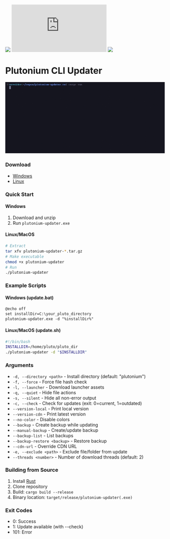 ![](https://img.shields.io/github/actions/workflow/status/mxve/plutonium-updater.rs/push.yml?label=Build%20status&style=for-the-badge) [![](https://img.shields.io/github/v/release/mxve/plutonium-updater.rs?label=Latest%20release&logo=github&style=for-the-badge)](https://github.com/mxve/plutonium-updater.rs/releases/latest) ![](https://img.shields.io/github/downloads/mxve/plutonium-updater.rs/total?label=total%20downloads&style=for-the-badge)

# Plutonium CLI Updater

![](github_assets/preview.gif)

### Download
- [Windows](https://github.com/mxve/plutonium-updater.rs/releases/latest/download/plutonium-updater-x86_64-pc-windows-msvc.zip)
- [Linux](https://github.com/mxve/plutonium-updater.rs/releases/latest/download/plutonium-updater-x86_64-unknown-linux-gnu.tar.gz)

### Quick Start
#### Windows
1. Download and unzip
2. Run `plutonium-updater.exe`

#### Linux/MacOS
```bash
# Extract
tar xfv plutonium-updater-*.tar.gz
# Make executable
chmod +x plutonium-updater
# Run
./plutonium-updater
```

### Example Scripts
#### Windows (update.bat)
```batch
@echo off
set installDir=C:\your_pluto_directory
plutonium-updater.exe -d "%installDir%"
```

#### Linux/MacOS (update.sh)
```bash
#!/bin/bash
INSTALLDIR=/home/pluto/pluto_dir
./plutonium-updater -d "$INSTALLDIR"
```

### Arguments
- ```-d, --directory <path>``` - Install directory (default: "plutonium")
- ```-f, --force``` - Force file hash check
- ```-l, --launcher``` - Download launcher assets
- ```-q, --quiet``` - Hide file actions
- ```-s, --silent``` - Hide all non-error output
- ```-c, --check``` - Check for updates (exit: 0=current, 1=outdated)
- ```--version-local``` - Print local version
- ```--version-cdn``` - Print latest version
- ```--no-color``` - Disable colors
- ```--backup``` - Create backup while updating
- ```--manual-backup``` - Create/update backup
- ```--backup-list``` - List backups
- ```--backup-restore <backup>``` - Restore backup
- ```--cdn-url``` - Override CDN URL
- ```-e, --exclude <path>``` - Exclude file/folder from update
- ```--threads <number>``` - Number of download threads (default: 2)

### Building from Source
1. Install [Rust](https://rustup.rs/)
2. Clone repository
3. Build: ```cargo build --release```
4. Binary location: ```target/release/plutonium-updater(.exe)```

### Exit Codes
- 0: Success
- 1: Update available (with --check)
- 101: Error
